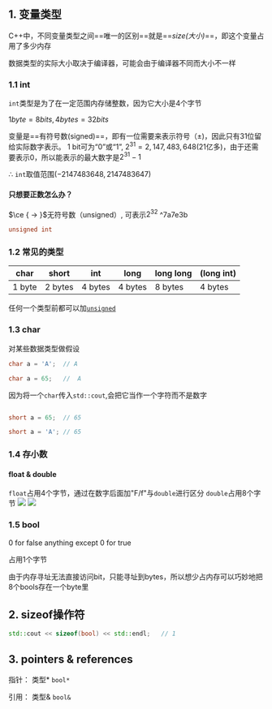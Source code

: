 ## 1. 变量类型

C++中，不同变量类型之间==唯一的区别==就是==*size(大小)*==，即这个变量占用了多少内存

数据类型的实际大小取决于编译器，可能会由于编译器不同而大小不一样

### 1.1 int

`int`类型是为了在一定范围内存储整数，因为它大小是4个字节

$1byte=8bits,4bytes=32bits$

变量是==有符号数(signed)==，即有一位需要来表示符号（$\pm$)，因此只有31位留给实际数字表示。
1 bit可为“0”或“1”, $2^{31}=2,147,483,648$(21亿多)，由于还需要表示0，所以能表示的最大数字是$2^{31}-1$

$\therefore$ `int`取值范围$(-2147483648 , 2147483647)$

#### 只想要正数怎么办？

$\ce { -> }$无符号数（unsigned）, 可表示$2^{32}$ ^7a7e3b
```cpp
unsigned int
```

### 1.2  常见的类型

| char   | short   | int     | long    | long long |    (long int) | 
| ------ | ------- | ------- | ------- | --------- | --- |
| 1 byte | 2 bytes | 4 bytes | 4 bytes | 8 bytes   |    4 bytes |
任何一个类型前都可以加[`unsigned`](08%20Variables%20in%20C++.md#^7a7e3b)

### 1.3 char

对某些数据类型做假设

```cpp
char a = 'A';  // A

char a = 65;   //  A
```

因为将一个`char`传入`std::cout`,会把它当作一个字符而不是数字

```cpp

short a = 65;  // 65

short a = 'A'; // 65 
```

### 1.4 存小数

#### float & double

`float`占用4个字节，通过在数字后面加"F/f"与`double`进行区分
`double`占用8个字节
![](Pasted%20image%2020230625003726.png)
![](Pasted%20image%2020230625003951.png)

### 1.5 bool

0 for false
anything except 0 for true

占用1个字节

由于内存寻址无法直接访问bit，只能寻址到bytes，所以想少占内存可以巧妙地把8个bools存在一个byte里

## 2. sizeof操作符

```cpp
std::cout << sizeof(bool) << std::endl;   // 1
```

## 3. pointers & references

指针： 类型\*  `bool*`

引用： 类型&  `bool&`

